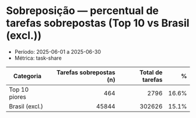 # Sobreposição — percentual de tarefas sobrepostas (Top 10 vs Brasil (excl.))

- Período: 2025-06-01 a 2025-06-30
- Métrica: task-share

| Categoria | Tarefas sobrepostas (n) | Total de tarefas | % |
|-----------|------------------:|------------------:|---:|
| Top 10 piores  | 464 | 2796 | 16.6% |
| Brasil (excl.) | 45844 | 302626 | 15.1% |
